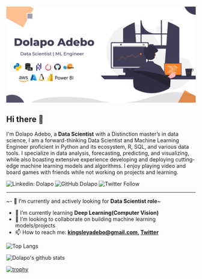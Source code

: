 ![Banner Image](https://github.com/aadedolapo/aadedolapo/blob/main/update_header.jpg)

## Hi there 👋

I'm Dolapo Adebo,  a **Data Scientist**  with a Distinction master’s in data science, I am a forward-thinking Data Scientist and Machine Learning Engineer proficient in Python and its ecosystem, R, SQL, and various data tools. I specialize in data analysis, forecasting, predicting, and visualizing, while also boasting extensive experience developing and deploying cutting-edge machine learning models and algorithms. I enjoy playing video and board games with friends while not working on projects and learning.

![Linkedin: Dolapo](https://img.shields.io/badge/-Dolapo-blue?style=flat-square&logo=Linkedin&logoColor=white&link=https://www.linkedin.com/in/dolapo-adebo-4a979687/)
![GitHub Dolapo](https://img.shields.io/github/followers/aadedolapo?label=follow&style=social)
![Twitter Follow](https://img.shields.io/twitter/follow/theadedolapo?style=social)

---

~- 🔭 I’m currently and actively looking for **Data Scientist role**~
- 🌱 I’m currently learning **Deep Learning(Computer Vision)**
- 👯 I’m looking to collaborate on building machine learning models/projects
- 📫 How to reach me:
  **kingsleyadebo@gmail.com, [Twitter](https://twitter.com/theadeolapo)**
  
![Top Langs](https://github-readme-stats.vercel.app/api/top-langs/?username=aadedolapo&layout=compact&theme=dark&hide_border=true)

![Dolapo's github stats](https://github-readme-stats.vercel.app/api?username=aadedolapo&show_icons=true&hide_border=true&theme=dark)

[![trophy](https://github-profile-trophy.vercel.app/?username=aadedolapo)](https://github.com/aadedolapo/github-profile-trophy)
